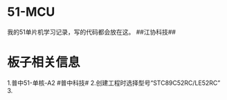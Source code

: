 # 51-MCU
我的51单片机学习记录，写的代码都会放在这。 ##江协科技## 

# 板子相关信息 
1.普中51-单核-A2 #普中科技#
2.创建工程时选择型号“STC89C52RC/LE52RC”
3.
